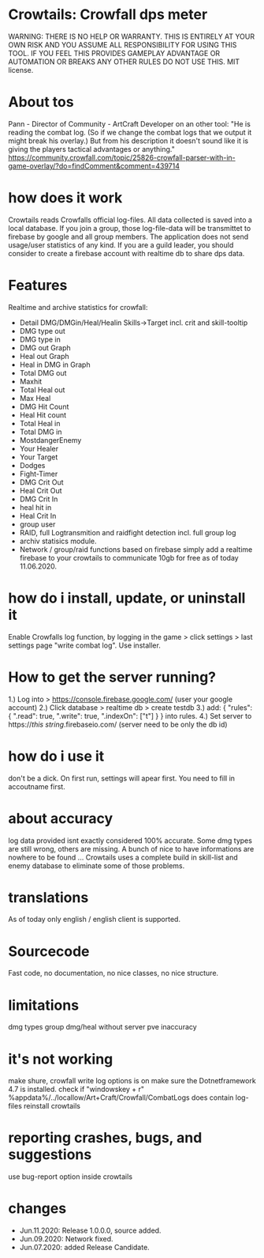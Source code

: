 # Crowtails: Crowfall dps meter
   WARNING: THERE IS NO HELP OR WARRANTY. THIS IS ENTIRELY AT YOUR OWN RISK AND YOU ASSUME ALL RESPONSIBILITY
   FOR USING THIS TOOL. IF YOU FEEL THIS PROVIDES GAMEPLAY ADVANTAGE OR AUTOMATION OR BREAKS ANY OTHER
   RULES DO NOT USE THIS.
   MIT license.
   
# About tos
Pann - Director of Community - ArtCraft Developer on an other tool: "He is reading the combat log. (So if we change the combat logs that we output it might break his overlay.) But from his description it doesn't sound like it is giving the players tactical advantages or anything."
https://community.crowfall.com/topic/25826-crowfall-parser-with-in-game-overlay/?do=findComment&comment=439714

# how does it work
   Crowtails reads Crowfalls official log-files. All data collected is saved into a local database.
   If you join a group, those log-file-data will be transmittet to firebase by google and all group 
   members.
   The application does not send usage/user statistics of any kind.
   If you are a guild leader, you should consider to create a firebase account with realtime db to share dps data.
   
# Features
Realtime and archive statistics for crowfall:
 * Detail DMG/DMGin/Heal/Healin Skills->Target incl. crit and skill-tooltip
 * DMG type out
 * DMG type in
 * DMG out Graph
 * Heal out Graph
 * Heal in DMG in Graph
 * Total DMG out
 * Maxhit
 * Total Heal out
 * Max Heal
 * DMG Hit Count
 * Heal Hit count
 * Total Heal in
 * Total DMG in
 * MostdangerEnemy
 * Your Healer
 * Your Target
 * Dodges
 * Fight-Timer
 * DMG Crit Out 
 * Heal Crit Out 
 * DMG Crit In
 * heal hit in 
 * Heal Crit In 
 * group user 
 * RAID, full Logtransmition and raidfight detection incl. full group log
 * archiv statisics module.
 * Network / group/raid functions based on firebase simply add a realtime firebase to your crowtails to communicate 10gb for free as of today 11.06.2020.
 
# how do i install, update, or uninstall it
   Enable Crowfalls log function, by logging in the game > click settings > last settings page "write combat log".
   Use installer.
   
# How to get the server running?
   1.) Log into > https://console.firebase.google.com/ (user your google account)
   2.) Click database > realtime db > create testdb
   3.) add:
         {
           "rules": {
             ".read": true,
             ".write": true,
             ".indexOn": ["t"]
           }
          }
       into rules.
   4.) Set server to https://*this string*.firebaseio.com/ (server need to be only the db id)    
       
 # how do i use it
   don't be a dick.
   On first run, settings will apear first. You need to fill in accoutname first.
 
# about accuracy
   log data provided isnt exactly considered 100% accurate. 
   Some dmg types are still wrong, others are missing. A bunch of nice to have informations are nowhere to be found ...
   Crowtails uses a complete build in skill-list and enemy database to eliminate some of those problems.

# translations
   As of today only english / english client is supported. 

# Sourcecode
   Fast code, no documentation, no nice classes, no nice structure.

# limitations
   dmg types
   group dmg/heal without server
   pve inaccuracy

# it's not working
   make shure, crowfall write log options is on
   make sure the Dotnetframework 4.7 is installed.
   check if "windowskey + r" %appdata%/../locallow/Art+Craft/Crowfall/CombatLogs does contain log-files
   reinstall crowtails

# reporting crashes, bugs, and suggestions
   use bug-report option inside crowtails

# changes
   * Jun.11.2020: Release 1.0.0.0, source added.
   * Jun.09.2020: Network fixed.
   * Jun.07.2020: added Release Candidate.

